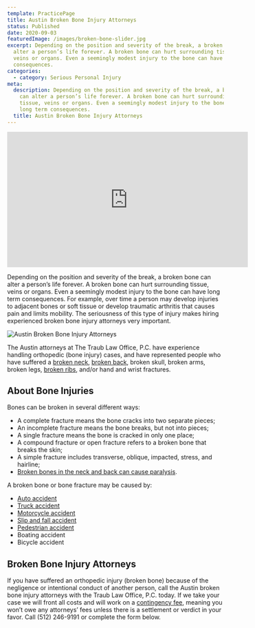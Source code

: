 ```yaml
---
template: PracticePage
title: Austin Broken Bone Injury Attorneys
status: Published
date: 2020-09-03
featuredImage: /images/broken-bone-slider.jpg
excerpt: Depending on the position and severity of the break, a broken bone can
  alter a person’s life forever. A broken bone can hurt surrounding tissue,
  veins or organs. Even a seemingly modest injury to the bone can have long term
  consequences.
categories:
  - category: Serious Personal Injury
meta:
  description: Depending on the position and severity of the break, a broken bone
    can alter a person’s life forever. A broken bone can hurt surrounding
    tissue, veins or organs. Even a seemingly modest injury to the bone can have
    long term consequences.
  title: Austin Broken Bone Injury Attorneys
---
```

<iframe width="560" height="315" src="https://www.youtube.com/embed/tuaoxqn-x1s" frameborder="0" allow="accelerometer; autoplay; encrypted-media; gyroscope; picture-in-picture" allowfullscreen></iframe>

<!--StartFragment-->

Depending on the position and severity of the break, a broken bone can alter a person’s life forever. A broken bone can hurt surrounding tissue, veins or organs. Even a seemingly modest injury to the bone can have long term consequences. For example, over time a person may develop injuries to adjacent bones or soft tissue or develop traumatic arthritis that causes pain and limits mobility. The seriousness of this type of injury makes hiring experienced broken bone injury attorneys very important.

<!--EndFragment-->

![Austin Broken Bone Injury Attorneys](/images/broken-bone.jpg)

<!--StartFragment-->

The Austin attorneys at The Traub Law Office, P.C. have experience handling orthopedic (bone injury) cases, and have represented people who have suffered a [broken neck](/practice-areas/neck-injuries/), [broken back](/practice-areas/austin-back-injury-lawyers/), broken skull, broken arms, broken legs, [broken ribs](/practice-areas/rib-injuries/), and/or hand and wrist fractures.

## About Bone Injuries

Bones can be broken in several different ways:

* A complete fracture means the bone cracks into two separate pieces;
* An incomplete fracture means the bone breaks, but not into pieces;
* A single fracture means the bone is cracked in only one place;
* A compound fracture or open fracture refers to a broken bone that breaks the skin;
* A simple fracture includes transverse, oblique, impacted, stress, and hairline;
* [Broken bones in the neck and back can cause paralysis](/practice-areas/paraplegia-injury-attorney/).

A broken bone or bone fracture may be caused by:

* [Auto accident](/practice-areas/car-accident-lawyers/ "Car Accidents")
* [Truck accident](/practice-areas/truck-accident-lawyer/)
* [Motorcycle accident](/practice-areas/motorcycle-accident-attorney/)
* [Slip and fall accident](/practice-areas/slip-and-fall-injury-lawyers/)
* [Pedestrian accident](/practice-areas/pedestrian-accident-lawyers/ "Pedestrian Accidents")
* Boating accident
* Bicycle accident

## Broken Bone Injury Attorneys

If you have suffered an orthopedic injury (broken bone) because of the negligence or intentional conduct of another person, call the Austin broken bone injury attorneys with the Traub Law Office, P.C. today. If we take your case we will front all costs and will work on a [contingency fee](/practice-areas/no-fees-if-no-recovery/), meaning you won’t owe any attorneys’ fees unless there is a settlement or verdict in your favor. Call (512) 246-9191 or complete the form below.

<!--EndFragment-->